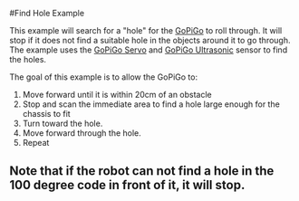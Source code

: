 #Find Hole Example

This example will search for a "hole" for the [GoPiGo](http://www.dexterindustries.com/shop/gopigo-starter-kit-2/) to roll through.  It will stop if it does not find a suitable hole in the objects around it to go through.  The example uses the [GoPiGo Servo](http://www.dexterindustries.com/shop/servo-package/) and [GoPiGo Ultrasonic](http://www.dexterindustries.com/shop/ultrasonic-sensor/) sensor to find the holes.

The goal of this example is to allow the GoPiGo to:

1. Move forward until it is within 20cm of an obstacle
2. Stop and scan the immediate area to find a hole large enough for the chassis to fit
3. Turn toward the hole.
4. Move forward through the hole.
5. Repeat

## Note that if the robot can not find a hole in the 100 degree code in front of it, it will stop.  
